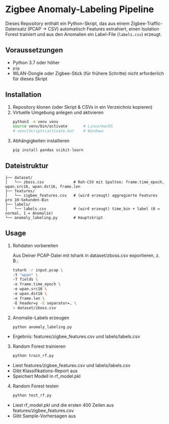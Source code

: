 # Zigbee Anomaly-Labeling Pipeline

Dieses Repository enthält ein Python-Skript, das aus einem Zigbee-Traffic-Datensatz (PCAP → CSV) automatisch Features extrahiert, einen Isolation Forest trainiert und aus den Anomalien ein Label-File (`labels.csv`) erzeugt.

## Voraussetzungen

- Python 3.7 oder höher  
- `pip`  
- WLAN-Dongle oder Zigbee-Stick (für frühere Schritte) nicht erforderlich für dieses Skript

## Installation

1. Repository klonen (oder Skript & CSVs in ein Verzeichnis kopieren)  
2. Virtuelle Umgebung anlegen und aktivieren  
   ```bash
   python3 -m venv venv
   source venv/bin/activate       # Linux/macOS
   # venv\Scripts\activate.bat    # Windows
   ```
3. Abhängigkeiten installieren
    ```bash
    pip install pandas scikit-learn
    ```

## Dateistruktur

```
├── dataset/
│   └── zboss.csv             # Roh-CSV mit Spalten: frame.time_epoch, wpan.src16, wpan.dst16, frame.len
├── features/
│   └── zigbee_features.csv   # (wird erzeugt) aggregierte Features pro 10-Sekunden-Bin
├── labels/
│   └── labels.csv            # (wird erzeugt) time_bin + label (0 = normal, 1 = Anomalie)
└── anomaly_labeling.py       # Hauptskript
```

## Usage

1. Rohdaten vorbereiten

    Aus Deiner PCAP-Datei mit tshark in dataset/zboss.csv exportieren, z. B.:
    ```bash
    tshark -r input.pcap \
    -Y "wpan" \
    -T fields \
    -e frame.time_epoch \
    -e wpan.src16 \
    -e wpan.dst16 \
    -e frame.len \
    -E header=y -E separator=, \
    > dataset/zboss.csv
    ```

2. Anomalie-Labels erzeugen
    ```bash
    python anomaly_labeling.py
    ```
   
- Ergebnis: features/zigbee_features.csv und labels/labels.csv

3. Random Forest trainieren
    ```bash
    python train_rf.py
    ```
- Liest features/zigbee_features.csv und labels/labels.csv
- Gibt Klassifikations-Report aus
- Speichert Modell in rf_model.pkl

4. Random Forest testen
    ```bash
    python test_rf.py
    ```
- Liest rf_model.pkl und die ersten 400 Zeilen aus features/zigbee_features.csv
- Gibt Sample-Vorhersagen aus